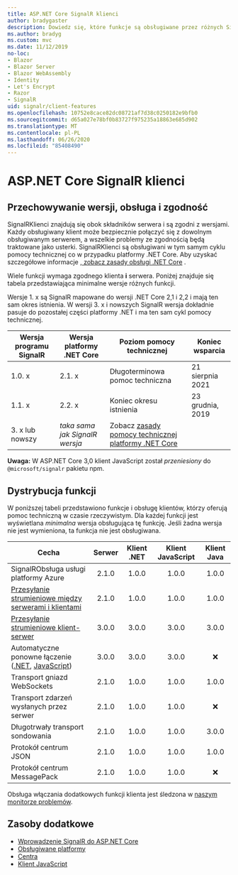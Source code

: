 ```yaml
---
title: ASP.NET Core SignalR klienci
author: bradygaster
description: Dowiedz się, które funkcje są obsługiwane przez różnych SignalR klientów ASP.NET Core.
ms.author: bradyg
ms.custom: mvc
ms.date: 11/12/2019
no-loc:
- Blazor
- Blazor Server
- Blazor WebAssembly
- Identity
- Let's Encrypt
- Razor
- SignalR
uid: signalr/client-features
ms.openlocfilehash: 10752e8cace82dc08721af7d38c0250182e9bfb0
ms.sourcegitcommit: d65a027e78bf0b83727f975235a18863e685d902
ms.translationtype: MT
ms.contentlocale: pl-PL
ms.lasthandoff: 06/26/2020
ms.locfileid: "85408490"
---
```

# <a name="aspnet-core-signalr-clients"></a>ASP.NET Core SignalR klienci

## <a name="versioning-support-and-compatibility"></a>Przechowywanie wersji, obsługa i zgodność

SignalRKlienci znajdują się obok składników serwera i są zgodni z wersjami. Każdy obsługiwany klient może bezpiecznie połączyć się z dowolnym obsługiwanym serwerem, a wszelkie problemy ze zgodnością będą traktowane jako usterki. SignalRKlienci są obsługiwani w tym samym cyklu pomocy technicznej co w przypadku platformy .NET Core. Aby uzyskać szczegółowe informacje [, zobacz zasady obsługi .NET Core](https://dotnet.microsoft.com/platform/support/policy/dotnet-core) .

Wiele funkcji wymaga zgodnego klienta **i** serwera. Poniżej znajduje się tabela przedstawiająca minimalne wersje różnych funkcji.

Wersje 1. x są SignalR mapowane do wersji .NET Core 2,1 i 2,2 i mają ten sam okres istnienia. W wersji 3. x i nowszych SignalR wersja dokładnie pasuje do pozostałej części platformy .NET i ma ten sam cykl pomocy technicznej.

| Wersja programu SignalR | Wersja platformy .NET Core | Poziom pomocy technicznej | Koniec wsparcia |
| - | - | - | - |
| 1.0. x | 2.1. x | Długoterminowa pomoc techniczna | 21 sierpnia 2021 |
| 1.1. x | 2.2. x | Koniec okresu istnienia | 23 grudnia, 2019 |
| 3. x lub nowszy | *taka sama jak SignalR wersja* | Zobacz [zasady pomocy technicznej platformy .NET Core](https://dotnet.microsoft.com/platform/support/policy/dotnet-core) |

**Uwaga:** W ASP.NET Core 3,0 klient JavaScript został *przeniesiony* do `@microsoft/signalr` pakietu npm.

## <a name="feature-distribution"></a>Dystrybucja funkcji

W poniższej tabeli przedstawiono funkcje i obsługę klientów, którzy oferują pomoc techniczną w czasie rzeczywistym. Dla każdej funkcji jest wyświetlana *minimalna* wersja obsługująca tę funkcję. Jeśli żadna wersja nie jest wymieniona, ta funkcja nie jest obsługiwana.

| Cecha | Serwer | Klient .NET | Klient JavaScript | Klient Java |
| ---- | :-: | :-: | :-: | :-: |
| SignalRObsługa usługi platformy Azure |2.1.0|1.0.0|1.0.0|1.0.0|
| [Przesyłanie strumieniowe między serwerami i klientami](xref:signalr/streaming)          |2.1.0|1.0.0|1.0.0|1.0.0|
| [Przesyłanie strumieniowe klient-serwer](xref:signalr/streaming)          |3.0.0|3.0.0|3.0.0|3.0.0|
| Automatyczne ponowne łączenie ([.NET](/aspnet/core/signalr/dotnet-client?view=aspnetcore-3.0&tabs=visual-studio#handle-lost-connection), [JavaScript](/aspnet/core/signalr/javascript-client?view=aspnetcore-3.0#reconnect-clients))          |3.0.0|3.0.0|3.0.0|❌|
| Transport gniazd WebSockets |2.1.0|1.0.0|1.0.0|1.0.0|
| Transport zdarzeń wysłanych przez serwer |2.1.0|1.0.0|1.0.0|❌|
| Długotrwały transport sondowania |2.1.0|1.0.0|1.0.0|3.0.0|
| Protokół centrum JSON |2.1.0|1.0.0|1.0.0|1.0.0|
| Protokół centrum MessagePack |2.1.0|1.0.0|1.0.0|❌|

Obsługa włączania dodatkowych funkcji klienta jest śledzona w [naszym monitorze problemów](https://github.com/dotnet/AspNetCore/issues).

## <a name="additional-resources"></a>Zasoby dodatkowe

* [Wprowadzenie SignalR do ASP.NET Core](xref:tutorials/signalr)
* [Obsługiwane platformy](xref:signalr/supported-platforms)
* [Centra](xref:signalr/hubs)
* [Klient JavaScript](xref:signalr/javascript-client)
